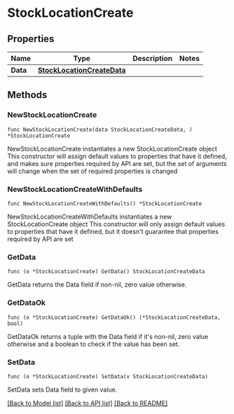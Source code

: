 # StockLocationCreate

## Properties

Name | Type | Description | Notes
------------ | ------------- | ------------- | -------------
**Data** | [**StockLocationCreateData**](StockLocationCreateData.md) |  | 

## Methods

### NewStockLocationCreate

`func NewStockLocationCreate(data StockLocationCreateData, ) *StockLocationCreate`

NewStockLocationCreate instantiates a new StockLocationCreate object
This constructor will assign default values to properties that have it defined,
and makes sure properties required by API are set, but the set of arguments
will change when the set of required properties is changed

### NewStockLocationCreateWithDefaults

`func NewStockLocationCreateWithDefaults() *StockLocationCreate`

NewStockLocationCreateWithDefaults instantiates a new StockLocationCreate object
This constructor will only assign default values to properties that have it defined,
but it doesn't guarantee that properties required by API are set

### GetData

`func (o *StockLocationCreate) GetData() StockLocationCreateData`

GetData returns the Data field if non-nil, zero value otherwise.

### GetDataOk

`func (o *StockLocationCreate) GetDataOk() (*StockLocationCreateData, bool)`

GetDataOk returns a tuple with the Data field if it's non-nil, zero value otherwise
and a boolean to check if the value has been set.

### SetData

`func (o *StockLocationCreate) SetData(v StockLocationCreateData)`

SetData sets Data field to given value.



[[Back to Model list]](../README.md#documentation-for-models) [[Back to API list]](../README.md#documentation-for-api-endpoints) [[Back to README]](../README.md)


